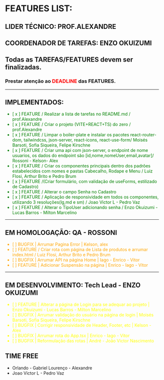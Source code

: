 # FEATURES LIST:

## LIDER TÉCNICO: PROF.ALEXANDRE
## COORDENADOR DE TAREFAS: ENZO OKUIZUMI

## Todas as TAREFAS/FEATURES devem ser finalizadas.
### Prestar atenção ao <span style="color:red">DEADLINE</span> das FEATURES. 

---
## IMPLEMENTADOS:
<ul style="color:green">
<li>[ x ] FEATURE / Realizar a lista de tarefas no README.md / prof.Alexandre </li>
<li>[ x ] FEATURE / Criar o projeto (VITE+REACT+TS) do zero / prof.Alexandre </li>
<li>[ x ] FEATURE / Limpar o boiler-plate e instalar os pacotes react-router-dom, tailwindcss, json-server, react-icons, react-use-form/ Moisés Barsoti, Sofia Siqueira, Felipe Kirschne  </li>
<li>[ x ] FEATURE / Criar uma api com json-server, o endpoint de nome usuarios, os dados do endpoint são [id,nome,nomeUser,email,avatar]/ Rossoni - Kelson- Alex  </li></span>
<li>[ x ] FEATURE / Criar os componentes principais dentro dos padrões estabelecidos com nomes e pastas Cabecalho, Rodape e Menu / Luiz Flosi, Arthur Brito e Pedro Brum </li>
<li>[ x  ] FEATURE /(Criar formulário, com validação de useForms, estilizado de Cadastro)</li>
<li>[ x  ] FEATURE / Alterar o campo Senha no Cadastro </li>
<li>[ x  ] FEATURE / Aplicação de responsividade em todos os componentes, utilizando 3 resoluções(lg,md e sm) / Joao Victor L - Pedro Vaz </li>
<li>[ x  ] FEATURE / Alterar o TipoUser adicionando senha  / Enzo Okuizumi -  Lucas Barros - Milton Marcelino</li>
</ul>

---
## EM HOMOLOGAÇÃO: QA - ROSSONI
<ul style="color:orange">

<li>[   ] BUGFIX | Arrumar Pagina Error | Kelson, alex</li>

<li>[   ] FEATURE / Criar rota com página de Lista de produtos e arrumar index.html / Luiz Flosi, Arthur Brito e Pedro Brum </li>

<li>[   ] BUGFIX | Arrumar API na página Home | Iago - Enrico - Vitor</li>

<li>[   ] FEATURE | Adicionar Suspensão na página | Enrico - Iago - Vitor</li>


</ul>

---
## EM DESENVOLVIMENTO: Tech Lead - ENZO OKUIZUMI
<ul style="color:yellow">

<li>[   ] FEATURE | Alterar a página de Login para se adequar ao projeto | Enzo Okuizumi -  Lucas Barros - Milton Marcelino</li>

<li>[   ] BUGFIX | Arrumar validação do usuário na página de login | Moisés Barsoti, Sofia Siqueira, Felipe Kirschne</li>

<li>[   ] BUGFIX | Corrigir responsividade de Header, Footer, etc | Kelson - Alex</li>

<li>[   ] BUGFIX | Arrumar rota do App.tsx  | Enrico - Iago - Vitor</li>

<li>[   ] BUGFIX | Reformulação das rotas | André - João Victor Nascimento</li>

</ul>


## TIME FREE
-  Orlando - Gabriel Lourenço - Alexandre
- Joao Victor L - Pedro Vaz

